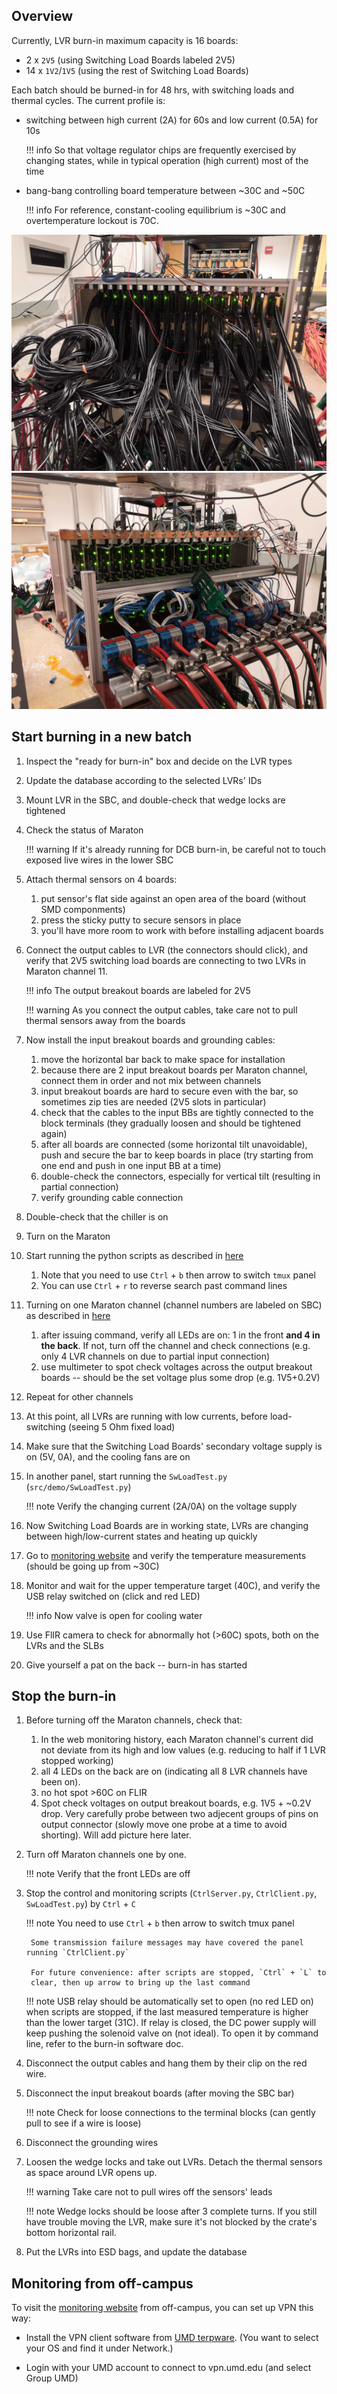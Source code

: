 ## Overview

Currently, LVR burn-in maximum capacity is 16 boards:

- 2 x `2V5` (using Switching Load Boards labeled 2V5)
- 14 x `1V2`/`1V5` (using the rest of Switching Load Boards)

Each batch should be burned-in for 48 hrs, with switching loads and thermal cycles. The current profile is:

- switching between high current (2A) for 60s and low current (0.5A) for 10s
    
    !!! info
        So that voltage regulator chips are frequently exercised by changing
          states, while in typical operation (high current) most of the time

- bang-bang controlling board temperature between ~30C and ~50C

    !!! info
        For reference, constant-cooling equilibrium is ~30C and overtemperature lockout is 70C.

![SBC front view](SBC_front.jpg)
![SBC back view](SBC_back.jpg)


## Start burning in a new batch

1. Inspect the "ready for burn-in" box and decide on the LVR types
2. Update the database according to the selected LVRs' IDs
3. Mount LVR in the SBC, and double-check that wedge locks are tightened
4. Check the status of Maraton 

    !!! warning
        If it's already running for DCB burn-in, be careful not to touch exposed live wires in the lower SBC

5. Attach thermal sensors on 4 boards:
    1. put sensor's flat side against an open area of the board (without SMD componments)
    2. press the sticky putty to secure sensors in place
    3. you'll have more room to work with before installing adjacent boards

6. Connect the output cables to LVR (the connectors should click), and verify that 2V5 switching load boards are connecting to two LVRs in Maraton channel 11. 

    !!! info
        The output breakout boards are labeled for 2V5
        
    !!! warning
        As you connect the output cables, take care not to pull thermal sensors away from the boards

7. Now install the input breakout boards and grounding cables:
    1. move the horizontal bar back to make space for installation
    2. because there are 2 input breakout boards per Maraton channel, connect
        them in order and not mix between channels
    3. input breakout boards are hard to secure even with the bar, so sometimes zip ties are needed (2V5 slots in particular)
    4. check that the cables to the input BBs are tightly connected to the block terminals (they gradually loosen and should be tightened again)
    5. after all boards are connected (some horizontal tilt unavoidable), push and secure the bar to keep boards in place (try starting from one end and push in one input BB at a time) 
    6. double-check the connectors, especially for vertical tilt (resulting in partial connection)
    7. verify grounding cable connection

8. Double-check that the chiller is on
9. Turn on the Maraton

10. Start running the python scripts as described in [here](../burnin_sw_setup.md#scripts-to-run-on-the-raspberry-pi)
    1. Note that you need to use `Ctrl` + `b` then arrow to switch `tmux` panel
    2. You can use `Ctrl` + `r` to reverse search past command lines

11. Turning on one Maraton channel (channel numbers are labeled on SBC) as described in [here](../burnin_sw_setup.md#controlling-the-psu-maraton-with-curl)
    1. after issuing command, verify all LEDs are on: 1 in the front **and 4 in the back**. If not, turn off the channel and check connections (e.g. only 4 LVR channels on due to partial input connection)
    2. use multimeter to spot check voltages across the output breakout boards -- should be the set voltage plus some drop (e.g. 1V5+0.2V)

12. Repeat for other channels
13. At this point, all LVRs are running with low currents, before load-switching (seeing 5 Ohm fixed load)
14. Make sure that the Switching Load Boards' secondary voltage supply is on
    (5V, 0A), and the cooling fans are on

15. In another panel, start running the `SwLoadTest.py` (`src/demo/SwLoadTest.py`)

    !!! note
        Verify the changing current (2A/0A) on the voltage supply

16. Now Switching Load Boards are in working state, LVRs are changing between
    high/low-current states and heating up quickly
17. Go to [monitoring website](http://129.2.92.92:56789/DVApp) and verify the temperature
    measurements (should be going up from ~30C)

18. Monitor and wait for the upper temperature target (40C), and verify the USB
    relay switched on (click and red LED)

    !!! info
        Now valve is open for cooling water

19. Use FlIR camera to check for abnormally hot (>60C) spots, both on the LVRs and the SLBs
20. Give yourself a pat on the back -- burn-in has started


## Stop the burn-in

1. Before turning off the Maraton channels, check that:
    1. In the web monitoring history, each Maraton channel's current did not deviate from its high and low values (e.g. reducing to half if 1 LVR stopped working)
    2. all 4 LEDs on the back are on (indicating all 8 LVR channels have been on).
    3. no hot spot >60C on FLIR
    4. Spot check voltages on output breakout boards, e.g. 1V5 + ~0.2V drop. Very carefully probe between two adjecent groups of pins on output connector (slowly move one probe at a time to avoid shorting). Will add picture here later.    

2. Turn off Maraton channels one by one.

    !!! note
        Verify that the front LEDs are off

3. Stop the control and monitoring scripts (`CtrlServer.py`, `CtrlClient.py`, `SwLoadTest.py`) by `Ctrl` + `C`

    !!! note
        You need to use `Ctrl` + `b` then arrow to switch tmux panel
        
        Some transmission failure messages may have covered the panel running `CtrlClient.py`

        For future convenience: after scripts are stopped, `Ctrl` + `L` to
        clear, then up arrow to bring up the last command
    
    !!! note 
        USB relay should be automatically set to open (no red LED on) when scripts are stopped, if the last measured temperature is higher than the lower target (31C). 
        If relay is closed, the DC power supply will keep pushing the solenoid valve on (not ideal). To open it by command line, refer to the burn-in software doc. 

4. Disconnect the output cables and hang them by their clip on the red wire.

5. Disconnect the input breakout boards (after moving the SBC bar)

    !!! note
        Check for loose connections to the terminal blocks (can gently pull to see if a wire is loose)

6. Disconnect the grounding wires

7. Loosen the wedge locks and take out LVRs. Detach the thermal sensors as space around LVR opens up.  

    !!! warning
        Take care not to pull wires off the sensors' leads
        
    !!! note
        Wedge locks should be loose after 3 complete turns. 
        If you still have trouble moving the LVR, make sure it's not blocked by the crate's bottom horizontal rail. 

8. Put the LVRs into ESD bags, and update the database

## Monitoring from off-campus

To visit the [monitoring website](http://129.2.92.92:56789/DVApp) from off-campus, you can set up VPN this way:

- Install the VPN client software from [UMD terpware](https://terpware.umd.edu/Windows/title/1840). (You want to select your OS and find it under Network.) 

- Login with your UMD account to connect to vpn.umd.edu (and select Group UMD)
